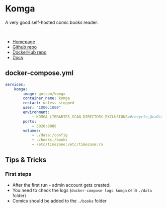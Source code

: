 # Komga

A very good self-hosted comic books reader.

<br>

- [Homepage](https://komga.org/)
- [Github repo](https://github.com/gotson/komga)
- [DockerHub repo](https://hub.docker.com/r/gotson/komga)
- [Docs](https://komga.org/guides/)


## docker-compose.yml
```yml
services:
    komga:
        image: gotson/komga
        container_name: komga
        restart: unless-stopped
        user: "1000:1000"
        environment:
            - KOMGA_LIBRARIES_SCAN_DIRECTORY_EXCLUSIONS=#recycle,@eaDir
        ports:
            - 3020:8080
        volumes:
            - ./data:/config
            - ./books:/books
            - /etc/timezone:/etc/timezone:ro
```


## Tips & Tricks

### First steps
- After the first run - admin account gets created.
- You need to check the logs (`docker-compose logs komga` or in `./data` folder)
- Comics should be added to the `./books` folder

